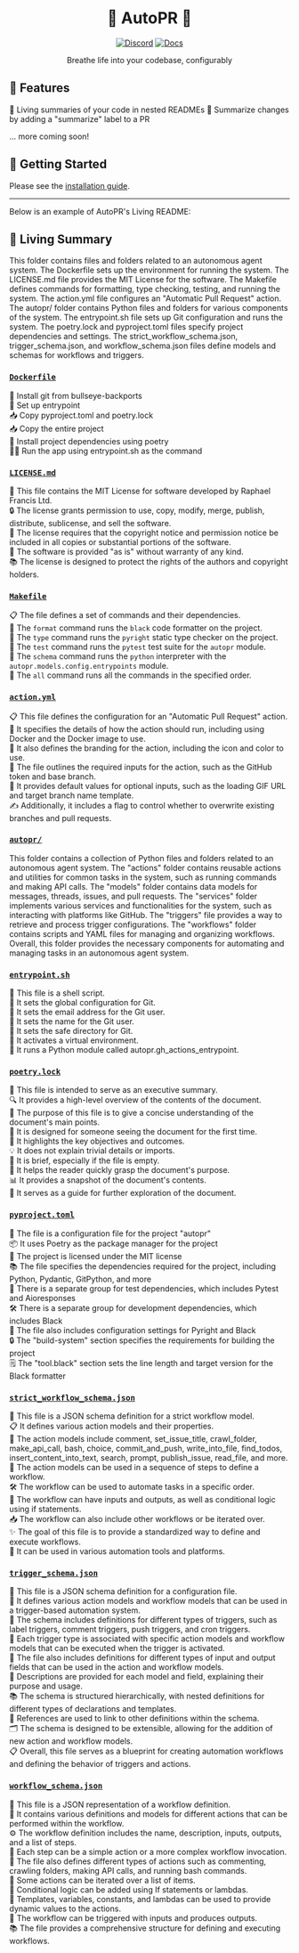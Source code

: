 <div align="center">

# 🌳 AutoPR 🌳

[![Discord](https://badgen.net/badge/icon/discord?icon=nope&label&color=purple)](https://discord.gg/ykk7Znt3K6)
[![Docs](https://badgen.net/badge/icon/docs?icon=docs&label&color=blue)](https://docs.autopr.com)

Breathe life into your codebase, configurably  

</div>

## 🌟 Features

🌳 Living summaries of your code in nested READMEs
📄 Summarize changes by adding a "summarize" label to a PR  


... more coming soon!

## 🚀 Getting Started

Please see the [installation guide](https://docs.autopr.com/installing/github).

---

Below is an example of AutoPR's Living README:

<!-- Living README Summary -->
## 🌳 Living Summary

This folder contains files and folders related to an autonomous agent system. The Dockerfile sets up the environment for running the system. The LICENSE.md file provides the MIT License for the software. The Makefile defines commands for formatting, type checking, testing, and running the system. The action.yml file configures an "Automatic Pull Request" action. The autopr/ folder contains Python files and folders for various components of the system. The entrypoint.sh file sets up Git configuration and runs the system. The poetry.lock and pyproject.toml files specify project dependencies and settings. The strict_workflow_schema.json, trigger_schema.json, and workflow_schema.json files define models and schemas for workflows and triggers.


### [`Dockerfile`](https://github.com/raphael-francis/AutoPR-internal/blob/81ba3ea7d990d2a16a82d4b31cd41ae7c18f169d/./Dockerfile)

🔧 Install git from bullseye-backports    
📝 Set up entrypoint    
📥 Copy pyproject.toml and poetry.lock    
📥 Copy the entire project    
🔧 Install project dependencies using poetry    
🏃‍♀️ Run the app using entrypoint.sh as the command  


### [`LICENSE.md`](https://github.com/raphael-francis/AutoPR-internal/blob/81ba3ea7d990d2a16a82d4b31cd41ae7c18f169d/./LICENSE.md)

📄 This file contains the MIT License for software developed by Raphael Francis Ltd.  
🔒 The license grants permission to use, copy, modify, merge, publish, distribute, sublicense, and sell the software.  
📝 The license requires that the copyright notice and permission notice be included in all copies or substantial portions of the software.  
🔧 The software is provided "as is" without warranty of any kind.  
📚 The license is designed to protect the rights of the authors and copyright holders.  


### [`Makefile`](https://github.com/raphael-francis/AutoPR-internal/blob/81ba3ea7d990d2a16a82d4b31cd41ae7c18f169d/./Makefile)

📋 The file defines a set of commands and their dependencies.       
🔧 The `format` command runs the `black` code formatter on the project.       
📝 The `type` command runs the `pyright` static type checker on the project.       
🧪 The `test` command runs the `pytest` test suite for the `autopr` module.       
🔧 The `schema` command runs the `python` interpreter with the `autopr.models.config.entrypoints` module.       
🚀 The `all` command runs all the commands in the specified order.       


### [`action.yml`](https://github.com/raphael-francis/AutoPR-internal/blob/81ba3ea7d990d2a16a82d4b31cd41ae7c18f169d/./action.yml)

📋 This file defines the configuration for an "Automatic Pull Request" action.   
🔧 It specifies the details of how the action should run, including using Docker and the Docker image to use.  
🎨 It also defines the branding for the action, including the icon and color to use.  
🔑 The file outlines the required inputs for the action, such as the GitHub token and base branch.  
🔄 It provides default values for optional inputs, such as the loading GIF URL and target branch name template.  
✍️ Additionally, it includes a flag to control whether to overwrite existing branches and pull requests.  


### [`autopr/`](https://github.com/raphael-francis/AutoPR-internal/blob/81ba3ea7d990d2a16a82d4b31cd41ae7c18f169d/./autopr)

This folder contains a collection of Python files and folders related to an autonomous agent system. The "actions" folder contains reusable actions and utilities for common tasks in the system, such as running commands and making API calls. The "models" folder contains data models for messages, threads, issues, and pull requests. The "services" folder implements various services and functionalities for the system, such as interacting with platforms like GitHub. The "triggers" file provides a way to retrieve and process trigger configurations. The "workflows" folder contains scripts and YAML files for managing and organizing workflows. Overall, this folder provides the necessary components for automating and managing tasks in an autonomous agent system.  


### [`entrypoint.sh`](https://github.com/raphael-francis/AutoPR-internal/blob/81ba3ea7d990d2a16a82d4b31cd41ae7c18f169d/./entrypoint.sh)

📝 This file is a shell script.  
🔧 It sets the global configuration for Git.  
📧 It sets the email address for the Git user.  
👤 It sets the name for the Git user.  
📁 It sets the safe directory for Git.  
🔌 It activates a virtual environment.  
🐍 It runs a Python module called autopr.gh_actions_entrypoint.  


### [`poetry.lock`](https://github.com/raphael-francis/AutoPR-internal/blob/81ba3ea7d990d2a16a82d4b31cd41ae7c18f169d/./poetry.lock)

📄 This file is intended to serve as an executive summary.  
🔍 It provides a high-level overview of the contents of the document.  
📑 The purpose of this file is to give a concise understanding of the document's main points.  
🧐 It is designed for someone seeing the document for the first time.  
👀 It highlights the key objectives and outcomes.  
💡 It does not explain trivial details or imports.  
📝 It is brief, especially if the file is empty.  
💼 It helps the reader quickly grasp the document's purpose.  
📊 It provides a snapshot of the document's contents.  
📝 It serves as a guide for further exploration of the document.  


### [`pyproject.toml`](https://github.com/raphael-francis/AutoPR-internal/blob/81ba3ea7d990d2a16a82d4b31cd41ae7c18f169d/./pyproject.toml)

📝 The file is a configuration file for the project "autopr"  
📦 It uses Poetry as the package manager for the project  
🔑 The project is licensed under the MIT license  
📚 The file specifies the dependencies required for the project, including Python, Pydantic, GitPython, and more  
🧪 There is a separate group for test dependencies, which includes Pytest and Aioresponses  
🛠️ There is a separate group for development dependencies, which includes Black  
🔧 The file also includes configuration settings for Pyright and Black  
🔒 The "build-system" section specifies the requirements for building the project  
🗒️ The "tool.black" section sets the line length and target version for the Black formatter  


### [`strict_workflow_schema.json`](https://github.com/raphael-francis/AutoPR-internal/blob/81ba3ea7d990d2a16a82d4b31cd41ae7c18f169d/./strict_workflow_schema.json)

📝 This file is a JSON schema definition for a strict workflow model.  
📋 It defines various action models and their properties.  
🔀 The action models include comment, set_issue_title, crawl_folder, make_api_call, bash, choice, commit_and_push, write_into_file, find_todos, insert_content_into_text, search, prompt, publish_issue, read_file, and more.  
🔄 The action models can be used in a sequence of steps to define a workflow.  
🛠️ The workflow can be used to automate tasks in a specific order.  
🔢 The workflow can have inputs and outputs, as well as conditional logic using if statements.  
📥 The workflow can also include other workflows or be iterated over.  
✨ The goal of this file is to provide a standardized way to define and execute workflows.  
📂 It can be used in various automation tools and platforms.  


### [`trigger_schema.json`](https://github.com/raphael-francis/AutoPR-internal/blob/81ba3ea7d990d2a16a82d4b31cd41ae7c18f169d/./trigger_schema.json)

📄 This file is a JSON schema definition for a configuration file.  
🔄 It defines various action models and workflow models that can be used in a trigger-based automation system.  
🔀 The schema includes definitions for different types of triggers, such as label triggers, comment triggers, push triggers, and cron triggers.  
🔧 Each trigger type is associated with specific action models and workflow models that can be executed when the trigger is activated.  
🌟 The file also includes definitions for different types of input and output fields that can be used in the action and workflow models.  
📝 Descriptions are provided for each model and field, explaining their purpose and usage.  
📚 The schema is structured hierarchically, with nested definitions for different types of declarations and templates.  
🔗 References are used to link to other definitions within the schema.  
🗂️ The schema is designed to be extensible, allowing for the addition of new action and workflow models.  
📋 Overall, this file serves as a blueprint for creating automation workflows and defining the behavior of triggers and actions.  


### [`workflow_schema.json`](https://github.com/raphael-francis/AutoPR-internal/blob/81ba3ea7d990d2a16a82d4b31cd41ae7c18f169d/./workflow_schema.json)

📄 This file is a JSON representation of a workflow definition.  
🔗 It contains various definitions and models for different actions that can be performed within the workflow.  
⚙️ The workflow definition includes the name, description, inputs, outputs, and a list of steps.  
🔢 Each step can be a simple action or a more complex workflow invocation.  
💼 The file also defines different types of actions such as commenting, crawling folders, making API calls, and running bash commands.  
🔄 Some actions can be iterated over a list of items.  
🔀 Conditional logic can be added using If statements or lambdas.  
📝 Templates, variables, constants, and lambdas can be used to provide dynamic values to the actions.  
🔁 The workflow can be triggered with inputs and produces outputs.  
📚 The file provides a comprehensive structure for defining and executing workflows.  

<!-- Living README Summary -->